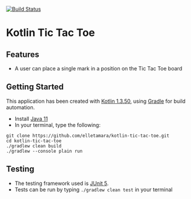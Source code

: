[![Build Status](https://travis-ci.com/elletamara/kotlin-tic-tac-toe.svg?branch=master)](https://travis-ci.com/elletamara/kotlin-tic-tac-toe)
# Kotlin Tic Tac Toe 


## Features 

- A user can place a single mark in a position on the Tic Tac Toe board


## Getting Started

This application has been created with [Kotlin 1.3.50](https://kotlinlang.org/), using [Gradle](https://docs.gradle.org/current/userguide/what_is_gradle.html) for build automation.

- Install [Java 11](https://www.oracle.com/technetwork/java/javase/downloads/jdk11-downloads-5066655.html)
- In your terminal, type the following:

```
git clone https://github.com/elletamara/kotlin-tic-tac-toe.git
cd kotlin-tic-tac-toe
./gradlew clean build
./gradlew --console plain run
```

## Testing
- The testing framework used is [JUnit 5](https://junit.org/junit5/).
- Tests can be run by typing `./gradlew clean test` in your terminal
